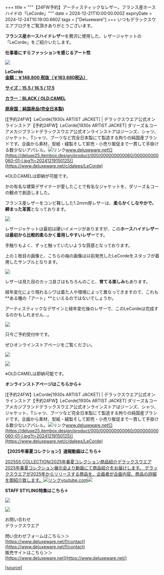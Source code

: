 +++
title = """【24FW予約】アーティスティックなレザー。フランス産ホースハイドの「LeCorde」"""
date = 2024-12-21T10:00:00.000Z
expiryDate = 2024-12-24T10:19:00.660Z
tags = ["Deluxeware"]
+++
いつもデラックスウエアブログをご覧頂きありがとうございます。

**フランス産ホースハイドレザー**を贅沢に使用した、レザージャケットの「LeCorde」をご紹介いたします。

**仕事着にすらファッションを感じるアート性**

[![](https://stat.ameba.jp/user_images/20241221/15/deluxeware/a7/b6/j/o0800100015523941274.jpg)](https://stat.ameba.jp/user_images/20241221/15/deluxeware/a7/b6/j/o0800100015523941274.jpg)

**LeCorde**  
**[金額：￥148,800 税抜（￥163,680税込）](https://www.deluxeware.net/c/dalees/LeCorde)**

**[サイズ：15.5 / 16.5 / 17.5](https://www.deluxeware.net/c/dalees/LeCorde)**

**[カラー：BLACK / OLD.CAMEL](https://www.deluxeware.net/c/dalees/LeCorde)**

**[原産国：純国産品(完全日本製)](https://www.deluxeware.net/c/dalees/LeCorde)**

[【予約24FW】LeCorde\[1930s ARTIST JACKET\] | デラックスウエア公式オンラインストア【予約24FW】LeCorde\[1930s ARTIST JACKET\] ダリーズ＆コー アメカジブランドデラックスウエア公式オンラインストアはジーンズ、シャツ、ジャケット、Tシャツ、ブーツなど完全日本製にて製造する拘りの純国産ブランドです。企画から素材、型紙・縫製そして卸売・小売り販促まで一貫して手掛ける数少ないアパレル。![リンク](https://c.stat100.ameba.jp/ameblo/symbols/v3.20.0/svg/gray/editor_link.svg)www.deluxeware.net![](https://deluxe25.itembox.design/product/000/000000000060/000000000060-01-l.jpg?t=20241219150125)](https://www.deluxeware.net/c/dalees/LeCorde)

※OLD.CAMELは即納が可能です。

かの有名な建築デザイナーが愛したことで有名なジャケットを、ダリーズ＆コーの観点で創造しました。

フランス産レザーをコンビ鞣しした1.2ｍｍ厚レザーは、**柔らかくしなやかで、締まった革質**となっております。

[![](https://stat.ameba.jp/user_images/20241221/16/deluxeware/eb/b7/j/o0800080015523948418.jpg)](https://stat.ameba.jp/user_images/20241221/16/deluxeware/eb/b7/j/o0800080015523948418.jpg)

レザージャケットは最初は硬いイメージがありますが、この**ホースハイドレザーは最初から比較的柔らかく着用しやすいレザー**です。

手触りもよく、ずっと触っていたいような質感となっております。

上の１枚目の画像と、こちらの袖の画像は以前発売したLeCordeをスタッフが着用したサンプルとなります。

[![](https://stat.ameba.jp/user_images/20241221/15/deluxeware/e3/00/j/o0800100015523941296.jpg)](https://stat.ameba.jp/user_images/20241221/15/deluxeware/e3/00/j/o0800100015523941296.jpg)

レザーは見た目のカッコ良さはもちろんのこと、**育てる楽しみ**もあります。

経年変化により現れるシワは着た人や環境によって異なってきますので、これも**ある種の「アート」**といえるのではないでしょうか。

アーティスティックなデザインと経年変化後のレザーで、このLeCordeは完成するのかもしれません…。

[![](https://stat.ameba.jp/user_images/20241221/16/deluxeware/14/f9/j/o0800080015523953933.jpg)](https://stat.ameba.jp/user_images/20241221/16/deluxeware/14/f9/j/o0800080015523953933.jpg)

只今ご予約受付中です。

ぜひオンラインストアページをご覧ください。

[![](https://stat.ameba.jp/user_images/20241221/16/deluxeware/a7/89/j/o0800080015523955256.jpg)](https://stat.ameba.jp/user_images/20241221/16/deluxeware/a7/89/j/o0800080015523955256.jpg)

[![](https://stat.ameba.jp/user_images/20241221/16/deluxeware/5b/ec/j/o0800080015523955264.jpg)](https://stat.ameba.jp/user_images/20241221/16/deluxeware/5b/ec/j/o0800080015523955264.jpg)

※OLD.CAMELは即納可能です。

**オンラインストアページはこちらから↓**

[【予約24FW】LeCorde\[1930s ARTIST JACKET\] | デラックスウエア公式オンラインストア【予約24FW】LeCorde\[1930s ARTIST JACKET\] ダリーズ＆コー アメカジブランドデラックスウエア公式オンラインストアはジーンズ、シャツ、ジャケット、Tシャツ、ブーツなど完全日本製にて製造する拘りの純国産ブランドです。企画から素材、型紙・縫製そして卸売・小売り販促まで一貫して手掛ける数少ないアパレル。![リンク](https://c.stat100.ameba.jp/ameblo/symbols/v3.20.0/svg/gray/editor_link.svg)www.deluxeware.net![](https://deluxe25.itembox.design/product/000/000000000060/000000000060-01-l.jpg?t=20241219150125)](https://www.deluxeware.net/c/dalees/LeCorde)

**【2025年春夏コレクション】速報動画はこちら↓**

[2025SS COLLECTION/2025年春夏コレクション商品紹介デラックスウエア2025年春夏コレクション展示会より動画にて商品紹介をお届けします。 デラックスウエアが2025年からリリースする商品を、企画者が企画内容、商品の詳細を御紹介致します。![リンク](https://c.stat100.ameba.jp/ameblo/symbols/v3.20.0/svg/gray/editor_link.svg)youtube.com![](https://i.ytimg.com/vi/A71qJSd2lh4/hqdefault.jpg?sqp=-oaymwEXCOADEI4CSFryq4qpAwkIARUAAIhCGAE=&rs=AOn4CLAjvDtZHCLmch_wfz5qqtOMUoi28A&days_since_epoch=20078)](https://youtube.com/playlist?list=PLmcuUjZ67rhnclr762_W-zDg7FyyrNvqF&si=_X0pF77Bf4Ec_UJo)

**STAFF STYLING特集はこちら↓**

[![](https://stat.ameba.jp/user_images/20241205/11/deluxeware/42/a2/j/o1200050015517935293.jpg?caw=800)](https://www.deluxeware.net/f/styling)

[![](https://stat.ameba.jp/user_images/20240315/15/deluxeware/04/7f/j/o0800026015413271803.jpg?caw=800)](https://www.instagram.com/deluxeware/?hl=ja)

お問い合わせ  
デラックスウエア

問い合わせフォームはこちら＞＞  
[https://www.deluxeware.net/f/contact](https://www.deluxeware.net/f/contact)  
販売サイトはこちら＞＞  
[https://www.deluxeware.net](https://www.deluxeware.net/)

[[source]](https://ameblo.jp/deluxeware/entry-12879470496.html)

